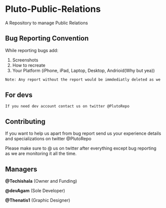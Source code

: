 # Pluto-Public-Relations
A Repository to manage Public Relations


## Bug Reporting Convention

While reporting bugs add:
1. Screenshots
2. How to recreate
3. Your Platform (iPhone, iPad, Laptop, Desktop, Andrioid(Why but yea))

```bash
Note: Any report without the report would be immdediatly deleted as we need to recreate the bug
```

## For devs


    If you need dev account contact us on twitter @PlutoRepo    


## Contributing
If you want to help us apart from bug report send us your experience details and specializations on twitter @PlutoRepo

Please make sure to @ us on twitter after everything except bug reporting as we are monitoring it all the time.

## Managers 
**@Techishala** (Owner and Funding)

**@devAgam** (Sole Developer)

**@Thenatis1** (Graphic Designer)
